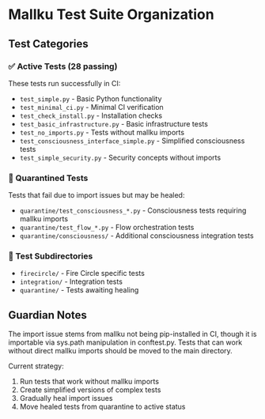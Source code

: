 # Mallku Test Suite Organization

## Test Categories

### ✅ Active Tests (28 passing)
These tests run successfully in CI:
- `test_simple.py` - Basic Python functionality
- `test_minimal_ci.py` - Minimal CI verification  
- `test_check_install.py` - Installation checks
- `test_basic_infrastructure.py` - Basic infrastructure tests
- `test_no_imports.py` - Tests without mallku imports
- `test_consciousness_interface_simple.py` - Simplified consciousness tests
- `test_simple_security.py` - Security concepts without imports

### 🚧 Quarantined Tests
Tests that fail due to import issues but may be healed:
- `quarantine/test_consciousness_*.py` - Consciousness tests requiring mallku imports
- `quarantine/test_flow_*.py` - Flow orchestration tests
- `quarantine/consciousness/` - Additional consciousness integration tests

### 📁 Test Subdirectories
- `firecircle/` - Fire Circle specific tests
- `integration/` - Integration tests
- `quarantine/` - Tests awaiting healing

## Guardian Notes

The import issue stems from mallku not being pip-installed in CI, though it is importable via sys.path manipulation in conftest.py. Tests that can work without direct mallku imports should be moved to the main directory.

Current strategy:
1. Run tests that work without mallku imports
2. Create simplified versions of complex tests
3. Gradually heal import issues
4. Move healed tests from quarantine to active status